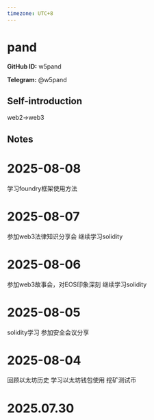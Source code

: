 ```yaml
---
timezone: UTC+8
---
```


# pand

**GitHub ID:** w5pand

**Telegram:** @w5pand

## Self-introduction

web2->web3

## Notes

<!-- Content_START -->
# 2025-08-08

学习foundry框架使用方法

# 2025-08-07

参加web3法律知识分享会
继续学习solidity

# 2025-08-06

参加web3故事会，对EOS印象深刻
继续学习solidity

# 2025-08-05

solidity学习
参加安全会议分享

# 2025-08-04

回顾以太坊历史
学习以太坊钱包使用
挖矿测试币


# 2025.07.30


<!-- Content_END -->
